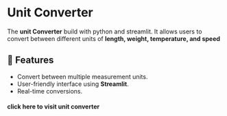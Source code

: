# Unit Converter
The **unit Converter** build with python and streamlit. It allows users to convert between different units of **length, weight, temperature, and speed**

## 🚀 Features
- Convert between multiple measurement units.
- User-friendly interface using **Streamlit**.
- Real-time conversions.


#### click here to visit unit converter
